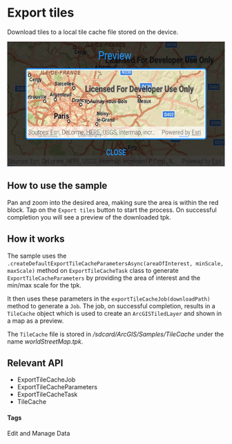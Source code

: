 # Export tiles
Download tiles to a local tile cache file stored on the device.

![Export Tiles App](export-tiles.png)

## How to use the sample
Pan and zoom into the desired area, making sure the area is within the red block. Tap on the `Export tiles` button to start the process. On successful completion you will see a preview of the downloaded tpk.

## How it works
The sample uses the `.createDefaultExportTileCacheParametersAsync(areaOfInterest, minScale, maxScale)` method on `ExportTileCacheTask` class to generate `ExportTileCacheParameters` by providing the area of interest and the min/max scale for the tpk. 

It then uses these parameters in the `exportTileCacheJob(downloadPath)` method to generate a `Job`. The job, on successful completion, results in a `TileCache` object which is used to create an `ArcGISTiledLayer` and shown in a map as a preview.

The `TileCache` file is stored in _/sdcard/ArcGIS/Samples/TileCache_ under the name _worldStreetMap.tpk_.

## Relevant API
* ExportTileCacheJob
* ExportTileCacheParameters
* ExportTileCacheTask
* TileCache

#### Tags
Edit and Manage Data
